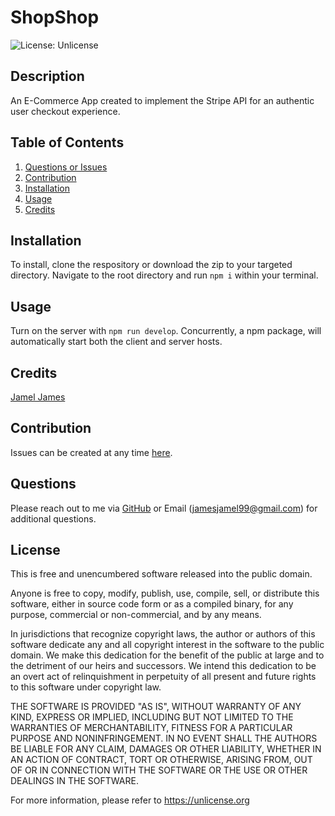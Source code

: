 # ShopShop

![License: Unlicense](https://img.shields.io/badge/license-Unlicense-blue.svg)

## Description

An E-Commerce App created to implement the Stripe API for an authentic user checkout experience. 

## Table of Contents
1. [Questions or Issues](#Questions)
2. [Contribution](#Contribution)
3. [Installation](#Installation)
4. [Usage](#Usage)
5. [Credits](#Credits)

## Installation
To install, clone the respository or download the zip to your targeted directory. Navigate to the root directory and run `npm i` within your terminal.
## Usage
Turn on the server with `npm run develop`. Concurrently, a npm package, will automatically start both the client and server hosts.
## Credits
[Jamel James](https://github.com/jrj-sys)
## Contribution 
Issues can be created at any time [here](https://github.com/jrj-sys/ShopShop/issues).
## Questions
Please reach out to me via [GitHub](https://github.com/jrj-sys) or Email (jamesjamel99@gmail.com) for additional questions.
## License
This is free and unencumbered software released into the public domain.

Anyone is free to copy, modify, publish, use, compile, sell, or
distribute this software, either in source code form or as a compiled
binary, for any purpose, commercial or non-commercial, and by any
means.

In jurisdictions that recognize copyright laws, the author or authors
of this software dedicate any and all copyright interest in the
software to the public domain. We make this dedication for the benefit
of the public at large and to the detriment of our heirs and
successors. We intend this dedication to be an overt act of
relinquishment in perpetuity of all present and future rights to this
software under copyright law.

THE SOFTWARE IS PROVIDED "AS IS", WITHOUT WARRANTY OF ANY KIND,
EXPRESS OR IMPLIED, INCLUDING BUT NOT LIMITED TO THE WARRANTIES OF
MERCHANTABILITY, FITNESS FOR A PARTICULAR PURPOSE AND NONINFRINGEMENT.
IN NO EVENT SHALL THE AUTHORS BE LIABLE FOR ANY CLAIM, DAMAGES OR
OTHER LIABILITY, WHETHER IN AN ACTION OF CONTRACT, TORT OR OTHERWISE,
ARISING FROM, OUT OF OR IN CONNECTION WITH THE SOFTWARE OR THE USE OR
OTHER DEALINGS IN THE SOFTWARE.

For more information, please refer to <https://unlicense.org>
